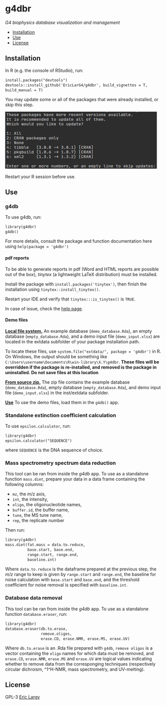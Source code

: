 # g4dbr
_G4 biophysics database visualization and management_

  + [Installation](#Installation)
  + [Use](#Use)
  + [License](#License)

## Installation

In R (e.g. the console of RStudio), run:

```{r install_online}
install.packages("devtools")
devtools::install_github('EricLarG4/g4dbr', build_vignettes = T, build_manual = T)
```

You may update some or all of the packages that were already installed, or skip this step.

![Package updates](vignettes/ressources/readme2.PNG)

Restart your R session before use.

## Use

### g4db

To use g4db, run:

```{r use}
library(g4dbr)
g4db()
```

For more details, consult the package and function documentation here using `help(package = 'g4dbr')`

#### pdf reports

To be able to generate reports in pdf (Word and HTML reports are possible out of the box), *tinytex* (a lightweight LaTeX distribution) must be installed.

Install the package with `install.packages('tinytex')`, then finish the installation using `tinytex::install_tinytex()`.

Restart your IDE and verify that `tinytex:::is_tinytex()` is `TRUE`.

In case of issue, check the [help page](https://yihui.org/tinytex/r/#debugging).

#### Demo files

<ins>**Local file system.**</ins> An example database (`demo_database.Rda`), an empty database (`empty_database.Rda`), and a demo input file (`demo_input.xlsx`) are located in the extdata subfolder of your package installation path. 

To locate these files, use `system.file("extdata/", package = 'g4dbr')` in R. On Windows, the output should be something like `C:\Users\username\Documents\R\win-library\X.Y\g4dbr`. 
**These files will be overridden if the package is re-installed, and removed is the package in uninstalled. Do not save files at this location** 

<ins>**From source zip.**</ins> The zip file contains the example database (`demo_database.Rda`), empty database (`empty_database.Rda`), and demo input file (`demo_input.xlsx`) in the inst/extdata subfolder.

<ins>**Use**</ins>
To use the demo files, load them in the `g4db()` app.

### Standalone extinction coefficient calculation

To use `epsilon.calculator`, run:

```{r use}
library(g4dbr)
epsilon.calculator("SEQUENCE")
```
where `SEQUENCE` is the DNA sequence of choice.

### Mass spectrometry spectrum data reduction

This tool can be ran from inside the *g4db* app. To use as a standalone function `mass.diet`, prepare your data in a data frame containing the following columns:

+ `mz`, the m/z axis,
+ `int`, the intensity,
+ `oligo`, the oligonucleotide names,
+ `buffer.id`, the buffer name,
+ `tune`, the MS tune name,
+ `rep`, the replicate number

Then run:

```{r}
library(g4dbr)
mass.diet(fat.mass = data.to.reduce, 
          base.start, base.end, 
          range.start, range.end, 
          baseline.int)
```

Where `data.to.reduce` is the dataframe prepared at the previous step, the *m/z* range to keep is given by `range.start` and `range.end`, the baseline for noise calculation with `base.start` and `base.end`, and the threshold coefficient for noise removal is specified with `baseline.int`.


### Database data removal

This tool can be ran from inside the *g4db* app. To use as a standalone function `database.eraser`, run:

```{r}
library(g4dbr)
database.eraser(db.to.erase,
                remove.oligos,
                erase.CD, erase.NMR, erase.MS, erase.UV)
```

Where `db.to.erase` is an .Rda file prepared with `g4db`, `remove oligos` is a vector containing the `oligo` names for which data must be removed, and `erase.CD`, `erase.NMR`, `erase.MS` and `erase.UV` are logical values indicating whether to remove data from the corresponging techniques (respectively circular dichroism, ^1^H-NMR, mass spectrometry, and UV-melting).

## License

GPL-3 [Eric Largy](figures/https://github.com/EricLarG4)

